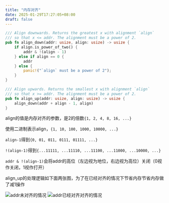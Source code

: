 ```yaml
---
title: "内存对齐"
date: 2025-01-29T17:27:05+08:00
draft: false
---
```

```rust
/// Align downwards. Returns the greatest x with alignment `align`
/// so that x <= addr. The alignment must be a power of 2.
pub fn align_down(addr: usize, align: usize) -> usize {
    if align.is_power_of_two() {
        addr & !(align - 1)
    } else if align == 0 {
        addr
    } else {
        panic!("`align` must be a power of 2");
    }
}

/// Align upwards. Returns the smallest x with alignment `align`
/// so that x >= addr. The alignment must be a power of 2.
pub fn align_up(addr: usize, align: usize) -> usize {
    align_down(addr + align - 1, align)
}
```

align的值是内存对齐的参数，是2的倍数```{1, 2, 4, 8, 16, ...}```

使用二进制表示align，```{1, 10, 100, 1000, 10000, ...}```

```align-1```得到```{0, 01, 011, 0111, 01111, ...}```

```!(align-1)```得到```{...11111, ...11110, ...11100, ...11000, ...10000, ...}```

```addr & !(align-1)```会将addr的高位（左边视为地位，右边视为高位）关闭（0视作关闭，1视作打开）

align_up的处理逻辑如下面两张图，为了在已经对齐的情况下节省内存节省内存做了减1操作

![addr未对齐的情况](/img/2025/01/image-20250129171509427.png)
![addr已经对齐对齐的情况](/img/2025/01/image-20250129172626856.png)

